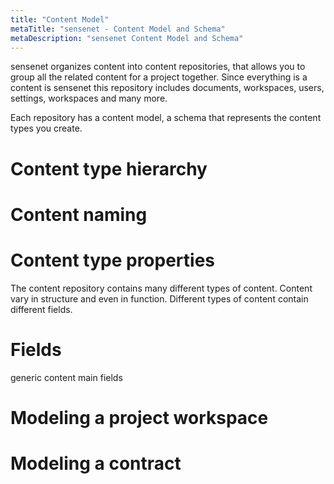 ```yaml
---
title: "Content Model"
metaTitle: "sensenet - Content Model and Schema"
metaDescription: "sensenet Content Model and Schema"
---
```


sensenet organizes content into content repositories, that allows you to group all the related content for a project together. Since everything is a content is sensenet this repository includes documents, workspaces, users, settings, workspaces and many more.

Each repository has a content model, a schema that represents the content types you create.

# Content type hierarchy

# Content naming

# Content type properties

The content repository contains many different types of content. Content vary in structure and even in function. Different types of content contain different fields.

# Fields

generic content main fields

# Modeling a project workspace

# Modeling a contract
